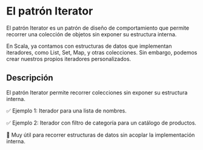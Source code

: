 # El patrón Iterator

El patrón Iterator es un patrón de diseño de comportamiento que permite recorrer una colección de objetos sin exponer su estructura interna.

En Scala, ya contamos con estructuras de datos que implementan iteradores, como List, Set, Map, y otras colecciones. Sin embargo, podemos crear nuestros propios iteradores personalizados.

## Descripción

El patrón Iterator permite recorrer colecciones sin exponer su estructura interna.

✅ Ejemplo 1: Iterador para una lista de nombres.

✅ Ejemplo 2: Iterador con filtro de categoría para un catálogo de productos.


🚀 Muy útil para recorrer estructuras de datos sin acoplar la implementación interna.

